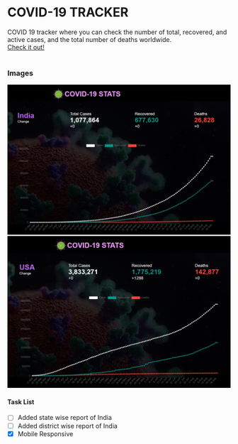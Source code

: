 # COVID-19 TRACKER
COVID 19 tracker where you can check the number of total, recovered, and active cases, and the total number of deaths worldwide.
<br/>
[Check it out!](https://covid-19-tracker-bay.vercel.app/)<br/><br/>

### Images
![Image 1](/resources/img/img2.jpg)
![Image 2](/resources/img/img1.jpg)

#### Task List
- [ ] Added state wise report of India
- [ ] Added district wise report of India
- [x] Mobile Responsive
